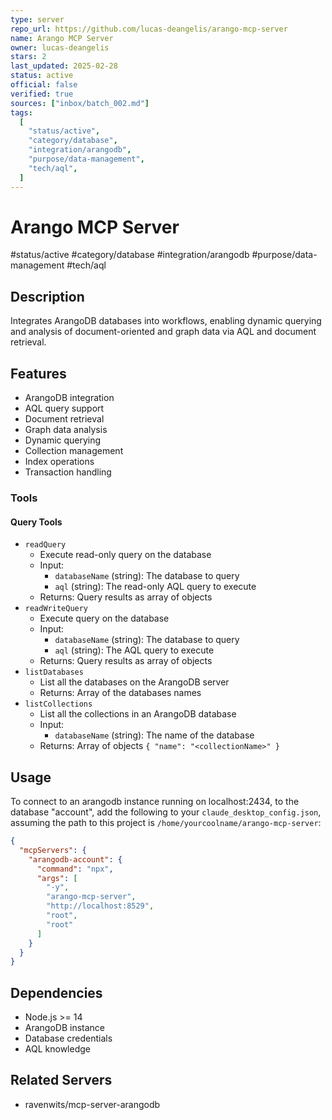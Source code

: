 ```yaml
---
type: server
repo_url: https://github.com/lucas-deangelis/arango-mcp-server
name: Arango MCP Server
owner: lucas-deangelis
stars: 2
last_updated: 2025-02-28
status: active
official: false
verified: true
sources: ["inbox/batch_002.md"]
tags:
  [
    "status/active",
    "category/database",
    "integration/arangodb",
    "purpose/data-management",
    "tech/aql",
  ]
---
```


# Arango MCP Server

#status/active #category/database #integration/arangodb #purpose/data-management #tech/aql

## Description

Integrates ArangoDB databases into workflows, enabling dynamic querying and analysis of document-oriented and graph data via AQL and document retrieval.

## Features

- ArangoDB integration
- AQL query support
- Document retrieval
- Graph data analysis
- Dynamic querying
- Collection management
- Index operations
- Transaction handling

### Tools

#### Query Tools

- `readQuery`
  - Execute read-only query on the database
  - Input:
    - `databaseName` (string): The database to query
    - `aql` (string): The read-only AQL query to execute
  - Returns: Query results as array of objects
- `readWriteQuery`
  - Execute query on the database
  - Input:
    - `databaseName` (string): The database to query
    - `aql` (string): The AQL query to execute
  - Returns: Query results as array of objects
- `listDatabases`
  - List all the databases on the ArangoDB server
  - Returns: Array of the databases names
- `listCollections`
  - List all the collections in an ArangoDB database
  - Input:
    - `databaseName` (string): The name of the database
  - Returns: Array of objects `{ "name": "<collectionName>" }`

## Usage

To connect to an arangodb instance running on localhost:2434, to the database "account", add the following to your `claude_desktop_config.json`, assuming the path to this project is `/home/yourcoolname/arango-mcp-server`:

```json
{
  "mcpServers": {
    "arangodb-account": {
      "command": "npx",
      "args": [
        "-y",
        "arango-mcp-server",
        "http://localhost:8529",
        "root",
        "root"
      ]
    }
  }
}
```

## Dependencies

- Node.js >= 14
- ArangoDB instance
- Database credentials
- AQL knowledge

## Related Servers

- ravenwits/mcp-server-arangodb
